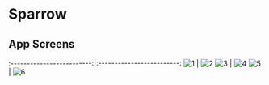 # Sparrow

## App Screens

:-------------------------:|:-------------------------:
![1](./appScreenShots/1.png) | ![2](./appScreenShots/2.png)
![3](./appScreenShots/3.png) | ![4](./appScreenShots/4.png)
![5](./appScreenShots/5.png) | ![6](./appScreenShots/6.png)





